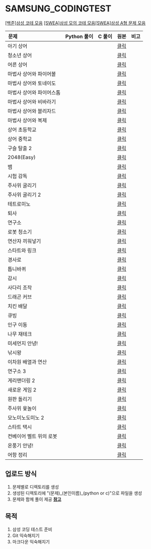 # SAMSUNG_CODINGTEST

[[백준]삼성 코테 모음](https://www.acmicpc.net/workbook/view/1152)
[[SWEA]삼성 모의 코테 모음](https://swexpertacademy.com/main/talk/solvingClub/problemBoxDetail.do?solveclubId=AV6kld8aisgDFASb&probBoxId=AV732SG66sEDFAW7&leftPage=1)[[SWEA]삼성 A형 문제 모음](https://swexpertacademy.com/main/talk/solvingClub/problemBoxDetail.do?solveclubId=AV6kld8aisgDFASb&probBoxId=AV_W57U6ACQDFAX7&leftPage=1)

| **문제**                                 | **Python 풀이** | **C 풀이** | **원본** | **비고** |
| --- | --- | --- | --- | --- |
| 아기 상어 |   |   | [클릭](https://www.acmicpc.net/problem/16236) |   |
| 청소년 상어 |   |   | [클릭](https://www.acmicpc.net/problem/19236) |   |
| 어른 상어 |   |   | [클릭](https://www.acmicpc.net/problem/19237) |   |
| 마법사 상어와 파이어볼 |   |   | [클릭](https://www.acmicpc.net/problem/20056) |   |
| 마법사 상어와 토네이도 |   |   | [클릭](https://www.acmicpc.net/problem/20057) |   |
| 마법사 상어와 파이어스톰 |   |   | [클릭](https://www.acmicpc.net/problem/20058) |   |
| 마법사 상어와 비바라기 |   |   | [클릭](https://www.acmicpc.net/problem/21610) |   |
| 마법사 상어와 블리자드 |   |   | [클릭](https://www.acmicpc.net/problem/21611) |   |
| 마법사 상어와 복제 |   |   | [클릭](https://www.acmicpc.net/problem/23290) |   |
| 상어 초등학교 |   |   | [클릭](https://www.acmicpc.net/problem/21608) |   |
| 상어 중학교 |   |   | [클릭](https://www.acmicpc.net/problem/21609) |   |
| 구슬 탈출 2 |   |   | [클릭](https://www.acmicpc.net/problem/13460) |   |
| 2048(Easy) |   |   | [클릭](https://www.acmicpc.net/problem/12100) |   |
| 뱀 |   |   | [클릭](https://www.acmicpc.net/problem/3190) |   |
| 시험 감독 |   |   | [클릭](https://www.acmicpc.net/problem/13458) |   |
| 주사위 굴리기 |   |   | [클릭](https://www.acmicpc.net/problem/14499) |   |
| 주사위 굴리기 2 |   |   | [클릭](https://www.acmicpc.net/problem/23288) |   |
| 테트로미노 |   |   | [클릭](https://www.acmicpc.net/problem/14500) |   |
| 퇴사 |   |   | [클릭](https://www.acmicpc.net/problem/14501) |   |
| 연구소 |   |   | [클릭](https://www.acmicpc.net/problem/14502) |   |
| 로봇 청소기 |   |   | [클릭](https://www.acmicpc.net/problem/14503) |   |
| 연산자 끼워넣기 |   |   | [클릭](https://www.acmicpc.net/problem/14888) |   |
| 스타트와 링크 |   |   | [클릭](https://www.acmicpc.net/problem/14889) |   |
| 경사로 |   |   | [클릭](https://www.acmicpc.net/problem/14890) |   |
| 톱니바퀴 |   |   | [클릭](https://www.acmicpc.net/problem/14891) |   |
| 감시 |   |   | [클릭](https://www.acmicpc.net/problem/15683) |   |
| 사다리 조작 |   |   | [클릭](https://www.acmicpc.net/problem/15684) |   |
| 드래곤 커브 |   |   | [클릭](https://www.acmicpc.net/problem/15685) |   |
| 치킨 배달 |   |   | [클릭](https://www.acmicpc.net/problem/15686) |   |
| 큐빙 |   |   | [클릭](https://www.acmicpc.net/problem/5373) |   |
| 인구 이동 |   |   | [클릭](https://www.acmicpc.net/problem/16234) |   |
| 나무 재테크 |   |   | [클릭](https://www.acmicpc.net/problem/16235) |   |
| 미세먼지 안녕! |   |   | [클릭](https://www.acmicpc.net/problem/17144) |   |
| 낚시왕 |   |   | [클릭](https://www.acmicpc.net/problem/17143) |   |
| 이차원 배열과 연산 |   |   | [클릭](https://www.acmicpc.net/problem/17140) |   |
| 연구소 3 |   |   | [클릭](https://www.acmicpc.net/problem/17142) |   |
| 게리맨더링 2 |   |   | [클릭](https://www.acmicpc.net/problem/17779) |   |
| 새로운 게임 2 |   |   | [클릭](https://www.acmicpc.net/problem/17837) |   |
| 원판 돌리기 |   |   | [클릭](https://www.acmicpc.net/problem/17822) |   |
| 주사위 윷놀이 |   |   | [클릭](https://www.acmicpc.net/problem/17825) |   |
| 모노미노도미노 2 |   |   | [클릭](https://www.acmicpc.net/problem/20061) |   |
| 스타트 택시 |   |   | [클릭](https://www.acmicpc.net/problem/19238) |   |
| 컨베이어 벨트 위의 로봇 |   |   | [클릭](https://www.acmicpc.net/problem/20055) |   |
| 온풍기 안녕! |   |   | [클릭](https://www.acmicpc.net/problem/23289) |   |
| 어항 정리 |   |   | [클릭](https://www.acmicpc.net/problem/23291) |   |



## 업로드 방식
1. 문제별로 디렉토리를 생성
2. 생성된 디렉토리에 "(문제)\_(본인이름)\_(python or c)"으로 파일을 생성
3. 문제와 함께 풀이 제공  [**참고**](https://robot9710.tistory.com/50)


## 목적
1. 삼성 코딩 테스트 준비
2. Git 익숙해지기
3. 마크다운 익숙해지기
